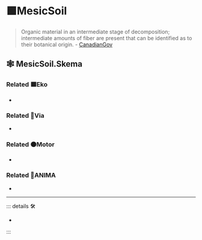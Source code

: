 # 🟩<ekos>MesicSoil</ekos>

> Organic material in an intermediate stage of decomposition; intermediate amounts of fiber are present that can be identified as to their botanical origin. - [CanadianGov](https://sis.agr.gc.ca/cansis/taxa/cssc3/chpt18.html)

## 🕸 MesicSoil.Skema

### Related 🟩<ekos>Eko</ekos>

-

### Related 🔻<via>Via</via>

-

### Related 🟠<motor>Motor</motor>

-

### Related 💜<anima>ANIMA</anima>

-

---

<!-- =================================================== -->
<!-- =================================================== -->
<!-- =================================================== -->
<!-- =================================================== -->
<!-- =================================================== -->
::: details 🛠

-

:::
